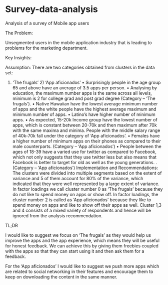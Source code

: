 # Survey-data-analysis
Analysis of a survey of Mobile app users

The Problem:

Unsegmented users in the mobile application industry that is leading to problems for the marketing department.

Key Insights:

Assumption: There are two categories obtained from clusters in the data set:

1) ‘The frugals’ 2) ‘App aficionados’
• Surprisingly people in the age group 65 and above have an average of 3.5 apps per person.
• Analysing by education, the maximum number apps is the same across all levels, minimum is 2 for college grad and post grad degree (Category – ‘The frugals’).
• Native Hawaiian have the lowest average minimum number of apps and the white people have the highest average maximum and minimum number of apps.
• Latino’s have higher number of minimum apps.
• As expected, 15-20k Income group have the lowest number of apps, which is constant between 20-70k and then maximum after 70k with the same maxima and minima. People with the middle salary range of 40k-70k fall under the category of ‘App aficionados’.
• Females have a higher number of minimum apps on their phones as compared to their male counterparts. (Category – ‘App aficionados’)
• People between the ages of 18-39 have a varied use for twitter as compared to Facebook, which not only suggests that they use twitter less but also means that Facebook is better to target for old as well as the young generations. . (Category – ‘App aficionados’)
Implementation and Recommendations:
The clusters were divided into multiple segments based on the extent of variance and 5 of them account for 80% of the variance, which indicated that they were well represented by a large extent of variance.
In factor loadings we call cluster number 0 as ‘The frugals’ because they do not like to spend money on apps or show off.
In factor loadings, the cluster number 2 is called as ‘App aficionados’ because they like to spend money on apps and like to show off their apps as well.
Cluster 1,3 and 4 consists of a mixed variety of respondents and hence will be ignored from the analysis recommendation.

TL;DR

I would like to suggest we focus on ‘The frugals’ as they would help us improve the apps and the app experience, which means they will be useful for honest feedback. We can achieve this by giving them freebies coupled with the apps so that they can start using it and then ask them for a feedback.

For the ‘App aficionados’ I would like to suggest we push more apps which are related to social networking in their features and encourage them to keep on downloading the content in the same manner.


